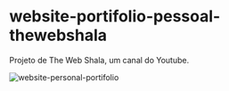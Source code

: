 # website-portifolio-pessoal-thewebshala
Projeto de The Web Shala, um canal do Youtube.

![website-personal-portifolio](https://github.com/Felipe-Antoniati/website-portifolio-pessoal-thewebshala/blob/master/client/assets/personal.gif)
